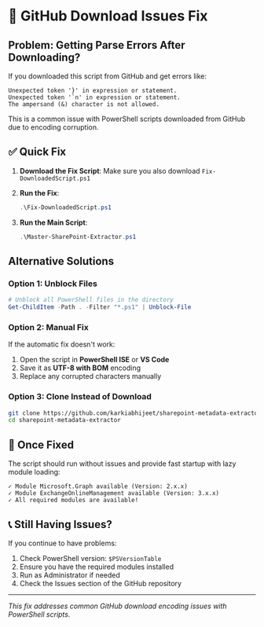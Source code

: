 # 🔧 GitHub Download Issues Fix

## Problem: Getting Parse Errors After Downloading?

If you downloaded this script from GitHub and get errors like:
```
Unexpected token '}' in expression or statement.
Unexpected token '`n' in expression or statement.
The ampersand (&) character is not allowed.
```

This is a common issue with PowerShell scripts downloaded from GitHub due to encoding corruption.

## ✅ Quick Fix

1. **Download the Fix Script**: Make sure you also download `Fix-DownloadedScript.ps1`

2. **Run the Fix**:
   ```powershell
   .\Fix-DownloadedScript.ps1
   ```

3. **Run the Main Script**:
   ```powershell
   .\Master-SharePoint-Extractor.ps1
   ```

## Alternative Solutions

### Option 1: Unblock Files
```powershell
# Unblock all PowerShell files in the directory
Get-ChildItem -Path . -Filter "*.ps1" | Unblock-File
```

### Option 2: Manual Fix
If the automatic fix doesn't work:

1. Open the script in **PowerShell ISE** or **VS Code**
2. Save it as **UTF-8 with BOM** encoding
3. Replace any corrupted characters manually

### Option 3: Clone Instead of Download
```bash
git clone https://github.com/karkiabhijeet/sharepoint-metadata-extractor.git
cd sharepoint-metadata-extractor
```

## 🚀 Once Fixed

The script should run without issues and provide fast startup with lazy module loading:

```
✓ Module Microsoft.Graph available (Version: 2.x.x)
✓ Module ExchangeOnlineManagement available (Version: 3.x.x)
✓ All required modules are available!
```

## 📞 Still Having Issues?

If you continue to have problems:

1. Check PowerShell version: `$PSVersionTable`
2. Ensure you have the required modules installed
3. Run as Administrator if needed
4. Check the Issues section of the GitHub repository

---
*This fix addresses common GitHub download encoding issues with PowerShell scripts.*